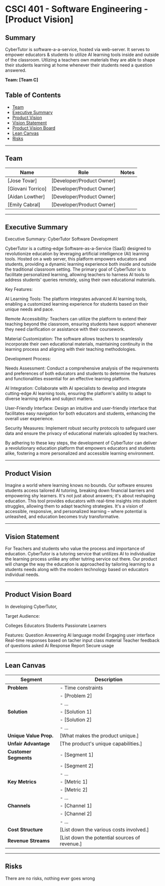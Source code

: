 # CSCI 401 - Software Engineering - [Product Vision]

## Summary
CyberTutor is software-a-a-service, hosted via web-server. It serves to empower educators & students to utilize AI learning tools inside and outside of the classroom. Utlizing a teachers own materials they are able to shape their students learning at home whenever their students need a question answered.

**Team: [Team C]**

## Table of Contents

- [Team](#C)
- [Executive Summary](#executive-summary)
- [Product Vision](#product-vision)
- [Vision Statement](#vision-statement)
- [Product Vision Board](#product-vision-board)
- [Lean Canvas](#lean-canvas)
- [Risks](#risks)

---

## Team

| Name               | Role                       | Notes |
|--------------------|----------------------------|-------|
| [Jose Tovar]       | [Developer/Product Owner]  |       |
| [Giovani Torrico]  | [Developer/Product Owner]  |       |
| [Aidan Lowther]    | [Developer/Product Owner]  |       |
| [Emily Cabral]     | [Developer/Product Owner]  |       |

---

## Executive Summary
Executive Summary: CyberTutor Software Development

CyberTutor is a cutting-edge Software-as-a-Service (SaaS) designed to revolutionize education by leveraging artificial intelligence (AI) learning tools. Hosted on a web server, this platform empowers educators and students, providing a dynamic learning experience both inside and outside the traditional classroom setting. The primary goal of CyberTutor is to facilitate personalized learning, allowing teachers to harness AI tools to address students' queries remotely, using their own educational materials.

Key Features:

AI Learning Tools: The platform integrates advanced AI learning tools, enabling a customized learning experience for students based on their unique needs and pace.

Remote Accessibility: Teachers can utilize the platform to extend their teaching beyond the classroom, ensuring students have support whenever they need clarification or assistance with their coursework.

Material Customization: The software allows teachers to seamlessly incorporate their own educational materials, maintaining continuity in the learning process and aligning with their teaching methodologies.

Development Process:

Needs Assessment: Conduct a comprehensive analysis of the requirements and preferences of both educators and students to determine the features and functionalities essential for an effective learning platform.

AI Integration: Collaborate with AI specialists to develop and integrate cutting-edge AI learning tools, ensuring the platform's ability to adapt to diverse learning styles and subject matters.

User-Friendly Interface: Design an intuitive and user-friendly interface that facilitates easy navigation for both educators and students, enhancing the overall user experience.

Security Measures: Implement robust security protocols to safeguard user data and ensure the privacy of educational materials uploaded by teachers.

By adhering to these key steps, the development of CyberTutor can deliver a revolutionary education platform that empowers educators and students alike, fostering a more personalized and accessible learning environment.

---

## Product Vision
Imagine a world where learning knows no bounds. Our software ensures students access tailored AI tutoring, breaking down financial barriers and empowering shy learners. It's not just about answers; it's about reshaping education. This tool provides educators with real-time insights into student struggles, allowing them to adapt teaching strategies. It's a vision of accessible, responsive, and personalized learning – where potential is unleashed, and education becomes truly transformative.

---

## Vision Statement
For Teachers and students who value the process and importance of education. CyberTutor is a tutoring service that untilizes AI to individualize the learning process unlike any other tutring service out there. Our product will change the way the education is approached by tailoring learning to a students needs along with the modern technology based on educators individual needs.

---

## Product Vision Board
In developing CyberTutor,

Target Audience:

Colleges
Educators
Students
Passionate Learners

Features:
Question Answering AI language model
Engaging user interface
Real-time responses based on tacher input class material
Teacher feedback of questions asked
Ai Response Report
Secure usage

---
## Lean Canvas

| **Segment**              | **Description**                                      |
|--------------------------|------------------------------------------------------|
| **Problem**              | - Time constraints                                   |
|                          | - [Problem 2]                                                   |
|                          | - ...                                                |
| **Solution**             | - [Solution 1]                                       |
|                          | - [Solution 2]                                       |
|                          | - ...                                                |
| **Unique Value Prop.**   | [What makes the product unique.]                     |
| **Unfair Advantage**     | [The product's unique capabilities.]                 |
| **Customer Segments**    | - [Segment 1]                                        |
|                          | - [Segment 2]                                        |
|                          | - ...                                                |
| **Key Metrics**          | - [Metric 1]                                         |
|                          | - [Metric 2]                                         |
|                          | - ...                                                |
| **Channels**             | - [Channel 1]                                        |
|                          | - [Channel 2]                                        |
|                          | - ...                                                |
| **Cost Structure**       | [List down the various costs involved.]              |
| **Revenue Streams**      | [List down the potential sources of revenue.]        |

---

## Risks
There are no risks, nothing ever goes wrong
